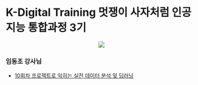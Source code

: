 #  K-Digital Training 멋쟁이 사자처럼 인공지능 통합과정 3기

<p align="center">
<img src= https://user-images.githubusercontent.com/85726134/135038719-cadf796a-dfd1-4823-a46a-0a85f54c1537.png />
</p>


### 임동조 강사님
- [10회차 프로젝트로 익히는 실전 데이터 분석 및 딥러닝](https://github.com/LDJWJ/LikeLion_10th_DataCourse)
